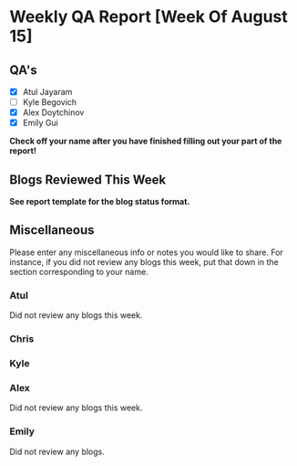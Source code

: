 # Weekly QA Report [Week Of August 15]

## QA's

- [X] Atul Jayaram
- [ ] Kyle Begovich
- [X] Alex Doytchinov
- [X] Emily Gui

**Check off your name after you have finished filling out your part of the report!**

## Blogs Reviewed This Week 

**See report template for the blog status format.**


## Miscellaneous 
Please enter any miscellaneous info or notes you would like to share. For instance, if you did not review any blogs this week, put that down in the section corresponding to your name.
 
### Atul
Did not review any blogs this week.
### Chris

### Kyle

### Alex
Did not review any blogs this week.
### Emily
Did not review any blogs.
